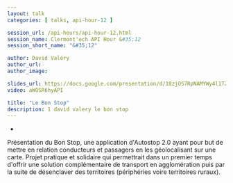 ```yaml
---
layout: talk
categories: [ talks, api-hour-12 ]

session_url: /api-hours/api-hour-12.html
session_name: Clermont'ech API Hour &#35;12
session_short_name: "&#35;12"

author: David Valéry
author_url:
author_image:

slides_url: https://docs.google.com/presentation/d/18zjOS7RpNAMYWy4l1T2M7zHxAt36-vLItLfgCpnqWrU/edit?pli=1#slide=id.p4
video: aWOSR6hyAPI

title: "Le Bon Stop"
description: 1 david valery le bon stop
---
```

-

Présentation du Bon Stop, une application d'Autostop 2.0 ayant pour but de
mettre en relation conducteurs et passagers en les géolocalisant sur une carte.
Projet pratique et solidaire qui permettrait dans un premier temps d'offrir une
solution complémentaire de transport en agglomération puis par la suite de
désenclaver des territoires (périphéries voire territoires ruraux).
